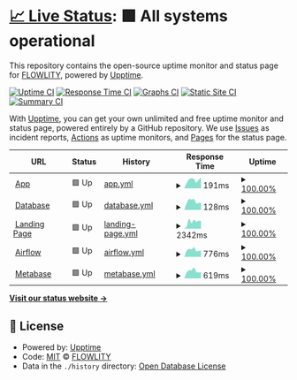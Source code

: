 # [📈 Live Status](https://status.flowlity.com): <!--live status--> **🟩 All systems operational**

This repository contains the open-source uptime monitor and status page for [FLOWLITY](https://status.flowlity.com), powered by [Upptime](https://github.com/upptime/upptime).

[![Uptime CI](https://github.com/flowlity/upptime/workflows/Uptime%20CI/badge.svg)](https://github.com/flowlity/upptime/actions?query=workflow%3A%22Uptime+CI%22)
[![Response Time CI](https://github.com/flowlity/upptime/workflows/Response%20Time%20CI/badge.svg)](https://github.com/flowlity/upptime/actions?query=workflow%3A%22Response+Time+CI%22)
[![Graphs CI](https://github.com/flowlity/upptime/workflows/Graphs%20CI/badge.svg)](https://github.com/flowlity/upptime/actions?query=workflow%3A%22Graphs+CI%22)
[![Static Site CI](https://github.com/flowlity/upptime/workflows/Static%20Site%20CI/badge.svg)](https://github.com/flowlity/upptime/actions?query=workflow%3A%22Static+Site+CI%22)
[![Summary CI](https://github.com/flowlity/upptime/workflows/Summary%20CI/badge.svg)](https://github.com/flowlity/upptime/actions?query=workflow%3A%22Summary+CI%22)

With [Upptime](https://upptime.js.org), you can get your own unlimited and free uptime monitor and status page, powered entirely by a GitHub repository. We use [Issues](https://github.com/flowlity/upptime/issues) as incident reports, [Actions](https://github.com/flowlity/upptime/actions) as uptime monitors, and [Pages](https://status.flowlity.com) for the status page.

<!--start: status pages-->
<!-- This summary is generated by Upptime (https://github.com/upptime/upptime) -->
<!-- Do not edit this manually, your changes will be overwritten -->
<!-- prettier-ignore -->
| URL | Status | History | Response Time | Uptime |
| --- | ------ | ------- | ------------- | ------ |
| <img alt="" src="https://icons.duckduckgo.com/ip3/app.flowlity.com.ico" height="13"> [App](https://app.flowlity.com) | 🟩 Up | [app.yml](https://github.com/flowlity/upptime/commits/HEAD/history/app.yml) | <details><summary><img alt="Response time graph" src="./graphs/app/response-time-week.png" height="20"> 191ms</summary><br><a href="https://status.flowlity.com/history/app"><img alt="Response time 172" src="https://img.shields.io/endpoint?url=https%3A%2F%2Fraw.githubusercontent.com%2Fflowlity%2Fupptime%2FHEAD%2Fapi%2Fapp%2Fresponse-time.json"></a><br><a href="https://status.flowlity.com/history/app"><img alt="24-hour response time 385" src="https://img.shields.io/endpoint?url=https%3A%2F%2Fraw.githubusercontent.com%2Fflowlity%2Fupptime%2FHEAD%2Fapi%2Fapp%2Fresponse-time-day.json"></a><br><a href="https://status.flowlity.com/history/app"><img alt="7-day response time 191" src="https://img.shields.io/endpoint?url=https%3A%2F%2Fraw.githubusercontent.com%2Fflowlity%2Fupptime%2FHEAD%2Fapi%2Fapp%2Fresponse-time-week.json"></a><br><a href="https://status.flowlity.com/history/app"><img alt="30-day response time 172" src="https://img.shields.io/endpoint?url=https%3A%2F%2Fraw.githubusercontent.com%2Fflowlity%2Fupptime%2FHEAD%2Fapi%2Fapp%2Fresponse-time-month.json"></a><br><a href="https://status.flowlity.com/history/app"><img alt="1-year response time 172" src="https://img.shields.io/endpoint?url=https%3A%2F%2Fraw.githubusercontent.com%2Fflowlity%2Fupptime%2FHEAD%2Fapi%2Fapp%2Fresponse-time-year.json"></a></details> | <details><summary><a href="https://status.flowlity.com/history/app">100.00%</a></summary><a href="https://status.flowlity.com/history/app"><img alt="All-time uptime 100.00%" src="https://img.shields.io/endpoint?url=https%3A%2F%2Fraw.githubusercontent.com%2Fflowlity%2Fupptime%2FHEAD%2Fapi%2Fapp%2Fuptime.json"></a><br><a href="https://status.flowlity.com/history/app"><img alt="24-hour uptime 100.00%" src="https://img.shields.io/endpoint?url=https%3A%2F%2Fraw.githubusercontent.com%2Fflowlity%2Fupptime%2FHEAD%2Fapi%2Fapp%2Fuptime-day.json"></a><br><a href="https://status.flowlity.com/history/app"><img alt="7-day uptime 100.00%" src="https://img.shields.io/endpoint?url=https%3A%2F%2Fraw.githubusercontent.com%2Fflowlity%2Fupptime%2FHEAD%2Fapi%2Fapp%2Fuptime-week.json"></a><br><a href="https://status.flowlity.com/history/app"><img alt="30-day uptime 100.00%" src="https://img.shields.io/endpoint?url=https%3A%2F%2Fraw.githubusercontent.com%2Fflowlity%2Fupptime%2FHEAD%2Fapi%2Fapp%2Fuptime-month.json"></a><br><a href="https://status.flowlity.com/history/app"><img alt="1-year uptime 100.00%" src="https://img.shields.io/endpoint?url=https%3A%2F%2Fraw.githubusercontent.com%2Fflowlity%2Fupptime%2FHEAD%2Fapi%2Fapp%2Fuptime-year.json"></a></details>
| <img alt="" src="https://icons.duckduckgo.com/ip3/null.ico" height="13"> [Database](psql-flexible.postgres.database.azure.com) | 🟩 Up | [database.yml](https://github.com/flowlity/upptime/commits/HEAD/history/database.yml) | <details><summary><img alt="Response time graph" src="./graphs/database/response-time-week.png" height="20"> 128ms</summary><br><a href="https://status.flowlity.com/history/database"><img alt="Response time 123" src="https://img.shields.io/endpoint?url=https%3A%2F%2Fraw.githubusercontent.com%2Fflowlity%2Fupptime%2FHEAD%2Fapi%2Fdatabase%2Fresponse-time.json"></a><br><a href="https://status.flowlity.com/history/database"><img alt="24-hour response time 142" src="https://img.shields.io/endpoint?url=https%3A%2F%2Fraw.githubusercontent.com%2Fflowlity%2Fupptime%2FHEAD%2Fapi%2Fdatabase%2Fresponse-time-day.json"></a><br><a href="https://status.flowlity.com/history/database"><img alt="7-day response time 128" src="https://img.shields.io/endpoint?url=https%3A%2F%2Fraw.githubusercontent.com%2Fflowlity%2Fupptime%2FHEAD%2Fapi%2Fdatabase%2Fresponse-time-week.json"></a><br><a href="https://status.flowlity.com/history/database"><img alt="30-day response time 123" src="https://img.shields.io/endpoint?url=https%3A%2F%2Fraw.githubusercontent.com%2Fflowlity%2Fupptime%2FHEAD%2Fapi%2Fdatabase%2Fresponse-time-month.json"></a><br><a href="https://status.flowlity.com/history/database"><img alt="1-year response time 123" src="https://img.shields.io/endpoint?url=https%3A%2F%2Fraw.githubusercontent.com%2Fflowlity%2Fupptime%2FHEAD%2Fapi%2Fdatabase%2Fresponse-time-year.json"></a></details> | <details><summary><a href="https://status.flowlity.com/history/database">100.00%</a></summary><a href="https://status.flowlity.com/history/database"><img alt="All-time uptime 100.00%" src="https://img.shields.io/endpoint?url=https%3A%2F%2Fraw.githubusercontent.com%2Fflowlity%2Fupptime%2FHEAD%2Fapi%2Fdatabase%2Fuptime.json"></a><br><a href="https://status.flowlity.com/history/database"><img alt="24-hour uptime 100.00%" src="https://img.shields.io/endpoint?url=https%3A%2F%2Fraw.githubusercontent.com%2Fflowlity%2Fupptime%2FHEAD%2Fapi%2Fdatabase%2Fuptime-day.json"></a><br><a href="https://status.flowlity.com/history/database"><img alt="7-day uptime 100.00%" src="https://img.shields.io/endpoint?url=https%3A%2F%2Fraw.githubusercontent.com%2Fflowlity%2Fupptime%2FHEAD%2Fapi%2Fdatabase%2Fuptime-week.json"></a><br><a href="https://status.flowlity.com/history/database"><img alt="30-day uptime 100.00%" src="https://img.shields.io/endpoint?url=https%3A%2F%2Fraw.githubusercontent.com%2Fflowlity%2Fupptime%2FHEAD%2Fapi%2Fdatabase%2Fuptime-month.json"></a><br><a href="https://status.flowlity.com/history/database"><img alt="1-year uptime 100.00%" src="https://img.shields.io/endpoint?url=https%3A%2F%2Fraw.githubusercontent.com%2Fflowlity%2Fupptime%2FHEAD%2Fapi%2Fdatabase%2Fuptime-year.json"></a></details>
| <img alt="" src="https://icons.duckduckgo.com/ip3/flowlity.com.ico" height="13"> [Landing Page](https://flowlity.com) | 🟩 Up | [landing-page.yml](https://github.com/flowlity/upptime/commits/HEAD/history/landing-page.yml) | <details><summary><img alt="Response time graph" src="./graphs/landing-page/response-time-week.png" height="20"> 2342ms</summary><br><a href="https://status.flowlity.com/history/landing-page"><img alt="Response time 1798" src="https://img.shields.io/endpoint?url=https%3A%2F%2Fraw.githubusercontent.com%2Fflowlity%2Fupptime%2FHEAD%2Fapi%2Flanding-page%2Fresponse-time.json"></a><br><a href="https://status.flowlity.com/history/landing-page"><img alt="24-hour response time 1980" src="https://img.shields.io/endpoint?url=https%3A%2F%2Fraw.githubusercontent.com%2Fflowlity%2Fupptime%2FHEAD%2Fapi%2Flanding-page%2Fresponse-time-day.json"></a><br><a href="https://status.flowlity.com/history/landing-page"><img alt="7-day response time 2342" src="https://img.shields.io/endpoint?url=https%3A%2F%2Fraw.githubusercontent.com%2Fflowlity%2Fupptime%2FHEAD%2Fapi%2Flanding-page%2Fresponse-time-week.json"></a><br><a href="https://status.flowlity.com/history/landing-page"><img alt="30-day response time 1798" src="https://img.shields.io/endpoint?url=https%3A%2F%2Fraw.githubusercontent.com%2Fflowlity%2Fupptime%2FHEAD%2Fapi%2Flanding-page%2Fresponse-time-month.json"></a><br><a href="https://status.flowlity.com/history/landing-page"><img alt="1-year response time 1798" src="https://img.shields.io/endpoint?url=https%3A%2F%2Fraw.githubusercontent.com%2Fflowlity%2Fupptime%2FHEAD%2Fapi%2Flanding-page%2Fresponse-time-year.json"></a></details> | <details><summary><a href="https://status.flowlity.com/history/landing-page">100.00%</a></summary><a href="https://status.flowlity.com/history/landing-page"><img alt="All-time uptime 100.00%" src="https://img.shields.io/endpoint?url=https%3A%2F%2Fraw.githubusercontent.com%2Fflowlity%2Fupptime%2FHEAD%2Fapi%2Flanding-page%2Fuptime.json"></a><br><a href="https://status.flowlity.com/history/landing-page"><img alt="24-hour uptime 100.00%" src="https://img.shields.io/endpoint?url=https%3A%2F%2Fraw.githubusercontent.com%2Fflowlity%2Fupptime%2FHEAD%2Fapi%2Flanding-page%2Fuptime-day.json"></a><br><a href="https://status.flowlity.com/history/landing-page"><img alt="7-day uptime 100.00%" src="https://img.shields.io/endpoint?url=https%3A%2F%2Fraw.githubusercontent.com%2Fflowlity%2Fupptime%2FHEAD%2Fapi%2Flanding-page%2Fuptime-week.json"></a><br><a href="https://status.flowlity.com/history/landing-page"><img alt="30-day uptime 100.00%" src="https://img.shields.io/endpoint?url=https%3A%2F%2Fraw.githubusercontent.com%2Fflowlity%2Fupptime%2FHEAD%2Fapi%2Flanding-page%2Fuptime-month.json"></a><br><a href="https://status.flowlity.com/history/landing-page"><img alt="1-year uptime 100.00%" src="https://img.shields.io/endpoint?url=https%3A%2F%2Fraw.githubusercontent.com%2Fflowlity%2Fupptime%2FHEAD%2Fapi%2Flanding-page%2Fuptime-year.json"></a></details>
| <img alt="" src="https://icons.duckduckgo.com/ip3/airflow.flowlity.com.ico" height="13"> [Airflow](https://airflow.flowlity.com) | 🟩 Up | [airflow.yml](https://github.com/flowlity/upptime/commits/HEAD/history/airflow.yml) | <details><summary><img alt="Response time graph" src="./graphs/airflow/response-time-week.png" height="20"> 776ms</summary><br><a href="https://status.flowlity.com/history/airflow"><img alt="Response time 792" src="https://img.shields.io/endpoint?url=https%3A%2F%2Fraw.githubusercontent.com%2Fflowlity%2Fupptime%2FHEAD%2Fapi%2Fairflow%2Fresponse-time.json"></a><br><a href="https://status.flowlity.com/history/airflow"><img alt="24-hour response time 840" src="https://img.shields.io/endpoint?url=https%3A%2F%2Fraw.githubusercontent.com%2Fflowlity%2Fupptime%2FHEAD%2Fapi%2Fairflow%2Fresponse-time-day.json"></a><br><a href="https://status.flowlity.com/history/airflow"><img alt="7-day response time 776" src="https://img.shields.io/endpoint?url=https%3A%2F%2Fraw.githubusercontent.com%2Fflowlity%2Fupptime%2FHEAD%2Fapi%2Fairflow%2Fresponse-time-week.json"></a><br><a href="https://status.flowlity.com/history/airflow"><img alt="30-day response time 792" src="https://img.shields.io/endpoint?url=https%3A%2F%2Fraw.githubusercontent.com%2Fflowlity%2Fupptime%2FHEAD%2Fapi%2Fairflow%2Fresponse-time-month.json"></a><br><a href="https://status.flowlity.com/history/airflow"><img alt="1-year response time 792" src="https://img.shields.io/endpoint?url=https%3A%2F%2Fraw.githubusercontent.com%2Fflowlity%2Fupptime%2FHEAD%2Fapi%2Fairflow%2Fresponse-time-year.json"></a></details> | <details><summary><a href="https://status.flowlity.com/history/airflow">100.00%</a></summary><a href="https://status.flowlity.com/history/airflow"><img alt="All-time uptime 100.00%" src="https://img.shields.io/endpoint?url=https%3A%2F%2Fraw.githubusercontent.com%2Fflowlity%2Fupptime%2FHEAD%2Fapi%2Fairflow%2Fuptime.json"></a><br><a href="https://status.flowlity.com/history/airflow"><img alt="24-hour uptime 100.00%" src="https://img.shields.io/endpoint?url=https%3A%2F%2Fraw.githubusercontent.com%2Fflowlity%2Fupptime%2FHEAD%2Fapi%2Fairflow%2Fuptime-day.json"></a><br><a href="https://status.flowlity.com/history/airflow"><img alt="7-day uptime 100.00%" src="https://img.shields.io/endpoint?url=https%3A%2F%2Fraw.githubusercontent.com%2Fflowlity%2Fupptime%2FHEAD%2Fapi%2Fairflow%2Fuptime-week.json"></a><br><a href="https://status.flowlity.com/history/airflow"><img alt="30-day uptime 100.00%" src="https://img.shields.io/endpoint?url=https%3A%2F%2Fraw.githubusercontent.com%2Fflowlity%2Fupptime%2FHEAD%2Fapi%2Fairflow%2Fuptime-month.json"></a><br><a href="https://status.flowlity.com/history/airflow"><img alt="1-year uptime 100.00%" src="https://img.shields.io/endpoint?url=https%3A%2F%2Fraw.githubusercontent.com%2Fflowlity%2Fupptime%2FHEAD%2Fapi%2Fairflow%2Fuptime-year.json"></a></details>
| <img alt="" src="https://icons.duckduckgo.com/ip3/metabase.flowlity.com.ico" height="13"> [Metabase](https://metabase.flowlity.com) | 🟩 Up | [metabase.yml](https://github.com/flowlity/upptime/commits/HEAD/history/metabase.yml) | <details><summary><img alt="Response time graph" src="./graphs/metabase/response-time-week.png" height="20"> 619ms</summary><br><a href="https://status.flowlity.com/history/metabase"><img alt="Response time 619" src="https://img.shields.io/endpoint?url=https%3A%2F%2Fraw.githubusercontent.com%2Fflowlity%2Fupptime%2FHEAD%2Fapi%2Fmetabase%2Fresponse-time.json"></a><br><a href="https://status.flowlity.com/history/metabase"><img alt="24-hour response time 637" src="https://img.shields.io/endpoint?url=https%3A%2F%2Fraw.githubusercontent.com%2Fflowlity%2Fupptime%2FHEAD%2Fapi%2Fmetabase%2Fresponse-time-day.json"></a><br><a href="https://status.flowlity.com/history/metabase"><img alt="7-day response time 619" src="https://img.shields.io/endpoint?url=https%3A%2F%2Fraw.githubusercontent.com%2Fflowlity%2Fupptime%2FHEAD%2Fapi%2Fmetabase%2Fresponse-time-week.json"></a><br><a href="https://status.flowlity.com/history/metabase"><img alt="30-day response time 619" src="https://img.shields.io/endpoint?url=https%3A%2F%2Fraw.githubusercontent.com%2Fflowlity%2Fupptime%2FHEAD%2Fapi%2Fmetabase%2Fresponse-time-month.json"></a><br><a href="https://status.flowlity.com/history/metabase"><img alt="1-year response time 619" src="https://img.shields.io/endpoint?url=https%3A%2F%2Fraw.githubusercontent.com%2Fflowlity%2Fupptime%2FHEAD%2Fapi%2Fmetabase%2Fresponse-time-year.json"></a></details> | <details><summary><a href="https://status.flowlity.com/history/metabase">100.00%</a></summary><a href="https://status.flowlity.com/history/metabase"><img alt="All-time uptime 100.00%" src="https://img.shields.io/endpoint?url=https%3A%2F%2Fraw.githubusercontent.com%2Fflowlity%2Fupptime%2FHEAD%2Fapi%2Fmetabase%2Fuptime.json"></a><br><a href="https://status.flowlity.com/history/metabase"><img alt="24-hour uptime 100.00%" src="https://img.shields.io/endpoint?url=https%3A%2F%2Fraw.githubusercontent.com%2Fflowlity%2Fupptime%2FHEAD%2Fapi%2Fmetabase%2Fuptime-day.json"></a><br><a href="https://status.flowlity.com/history/metabase"><img alt="7-day uptime 100.00%" src="https://img.shields.io/endpoint?url=https%3A%2F%2Fraw.githubusercontent.com%2Fflowlity%2Fupptime%2FHEAD%2Fapi%2Fmetabase%2Fuptime-week.json"></a><br><a href="https://status.flowlity.com/history/metabase"><img alt="30-day uptime 100.00%" src="https://img.shields.io/endpoint?url=https%3A%2F%2Fraw.githubusercontent.com%2Fflowlity%2Fupptime%2FHEAD%2Fapi%2Fmetabase%2Fuptime-month.json"></a><br><a href="https://status.flowlity.com/history/metabase"><img alt="1-year uptime 100.00%" src="https://img.shields.io/endpoint?url=https%3A%2F%2Fraw.githubusercontent.com%2Fflowlity%2Fupptime%2FHEAD%2Fapi%2Fmetabase%2Fuptime-year.json"></a></details>

<!--end: status pages-->

[**Visit our status website →**](https://status.flowlity.com)

## 📄 License

- Powered by: [Upptime](https://github.com/upptime/upptime)
- Code: [MIT](./LICENSE) © [FLOWLITY](https://status.flowlity.com)
- Data in the `./history` directory: [Open Database License](https://opendatacommons.org/licenses/odbl/1-0/)
